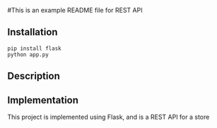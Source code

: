 #This is an example README file for REST API

## Installation

```
pip install flask
python app.py
```
## Description

## Implementation

This project is implemented using Flask, and is a REST API for a store
